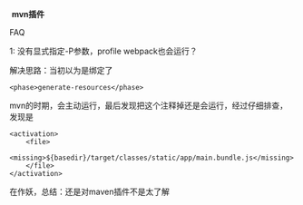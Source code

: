 ​                                                                    **mvn插件**

FAQ

1: 没有显式指定-P参数，profile webpack也会运行？

解决思路：当初以为是绑定了

```
<phase>generate-resources</phase>
```

mvn的时期，会主动运行，最后发现把这个注释掉还是会运行，经过仔细排查，发现是

```
<activation>
    <file>
        <missing>${basedir}/target/classes/static/app/main.bundle.js</missing>
    </file>
</activation>
```

在作妖，总结：还是对maven插件不是太了解


